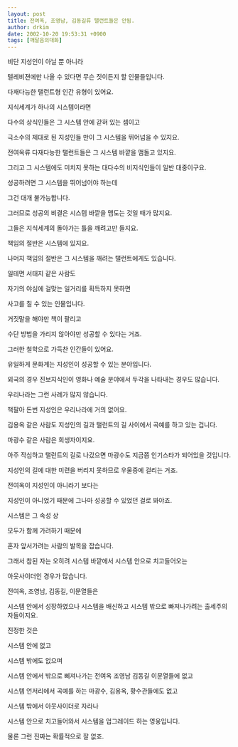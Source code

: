 ```yaml
---
layout: post
title: 전여옥, 조영남, 김동길류 탤런트들은 안됨.
author: drkim
date: 2002-10-20 19:53:31 +0900
tags: [깨달음의대화]
---
```

비단 지성인이 아닐 뿐 아니라
  
텔레비젼에만 나올 수 있다면 무슨 짓이든지 할 인물들입니다.
  
다재다능한 탤런트형 인간 유형이 있어요.
  

  
지식세계가 하나의 시스템이라면
  
다수의 상식인들은 그 시스템 안에 갇혀 있는 셈이고
  
극소수의 제대로 된 지성인들 만이 그 시스템을 뛰어넘을 수 있지요.
  

  
전여옥류 다재다능한 탤런트들은 그 시스템 바깥을 맴돌고 있지요.
  
그리고 그 시스템에도 미치지 못하는 대다수의 비지식인들이 일반 대중이구요.
  

  
성공하려면 그 시스템을 뛰어넘어야 하는데
  
그건 대개 불가능합니다.
  

  
그러므로 성공의 비결은 시스템 바깥을 맴도는 것일 때가 많지요.
  
그들은 지식세계의 돌아가는 틀을 깨려고만 들지요.
  

  
책임의 절반은 시스템에 있지요.
  
나머지 책임의 절반은 그 시스템을 깨려는 탤런트에게도 있습니다.
  

  
일테면 서태지 같은 사람도
  
자기의 야심에 걸맞는 일거리를 획득하지 못하면
  
사고를 칠 수 있는 인물입니다.
  

  
거짓말을 해야만 책이 팔리고
  
수단 방법을 가리지 않아야만 성공할 수 있다는 거죠.
  
그러한 철학으로 가득찬 인간들이 있어요.
  

  
유일하게 문화계는 지성인이 성공할 수 있는 분야입니다.
  
외국의 경우 진보지식인이 영화나 예술 분야에서 두각을 나타내는 경우도 많습니다.
  

  
우리나라는 그런 사례가 많지 않습니다.
  
책팔아 돈번 지성인은 우리나라에 거의 없어요.
  

  
김용옥 같은 사람도 지성인의 길과 탤런트의 길 사이에서 곡예를 하고 있는 겁니다.
  
마광수 같은 사람은 희생자이지요.
  

  
아주 작심하고 탤런트의 길로 나갔으면 마광수도 지금쯤 인기스타가 되어있을 것입니다.
  
지성인의 길에 대한 미련을 버리지 못하므로 우울증에 걸리는 거죠.
  

  
전여옥이 지성인이 아니라기 보다는
  
지성인이 아니었기 때문에 그나마 성공할 수 있었던 걸로 봐야죠.
  

  
시스템은 그 속성 상
  
모두가 함께 가려하기 때문에
  
혼자 앞서가려는 사람의 발목을 잡습니다.
  

  
그래서 참된 자는 오히려 시스템 바깥에서 시스템 안으로 치고들어오는
  
아웃사이더인 경우가 많습니다.
  

  
전여옥, 조영남, 김동길, 이문열들은
  
시스템 안에서 성장하였으나 시스템을 배신하고 시스템 밖으로 빠져나가려는 출세주의자들이지요.
  

  
진정한 것은
  
시스템 안에 없고
  
시스템 밖에도 없으며
  
시스템 안에서 밖으로 삐져나가는 전여옥 조영남 김동길 이문열들에 없고
  
시스템 언저리에서 곡예를 하는 마광수, 김용옥, 황수관들에도 없고
  
시스템 밖에서 아웃사이더로 자라나
  
시스템 안으로 치고들어와서 시스템을 업그레이드 하는 영웅입니다.
  
물론 그런 진짜는 확률적으로 잘 없죠.